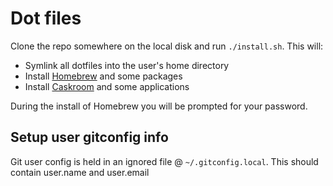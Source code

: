 # Dot files

Clone the repo somewhere on the local disk and run `./install.sh`. This will:

* Symlink all dotfiles into the user's home directory
* Install [Homebrew](http://brew.sh/) and some packages
* Install [Caskroom](https://caskroom.github.io/) and some applications

During the install of Homebrew you will be prompted for your password.

## Setup user gitconfig info

Git user config is held in an ignored file @ `~/.gitconfig.local`. This should
contain user.name and user.email
